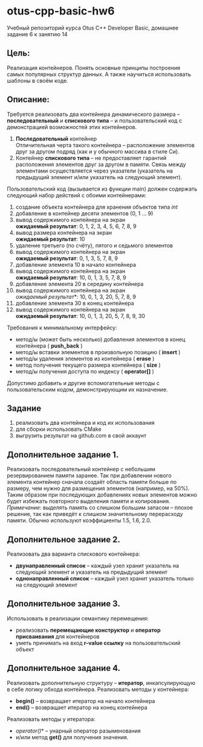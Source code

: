 # otus-cpp-basic-hw6
Учебный репозиторий курса Otus C++ Developer Basic, домашнее задание 6 к занятию 14

## Цель:

Реализация контейнеров. 
Понять основные принципы построения самых популярных структур данных. А также научиться
использовать шаблоны в своём коде.

## Описание:

Требуется реализовать два контейнера динамического размера – **последовательный** и
**спискового типа** – и пользовательский код с демонстрацией возможностей этих контейнеров.
1. **Последовательный** контейнер<br>
Отличительная черта такого контейнера – расположение элементов друг за другом подряд
(как и у обычного массива в стиле Си).
2. Контейнер **спискового типа** – не предоставляет гарантий расположения элементов друг за
другом в памяти. Связь между элементами осуществляется через указатели (указатель на
предыдущий элемент и/или указатель на следующий элемент).

Пользовательский код (вызывается из функции main) должен содержать следующий набор действий с обоими контейнерами:
1. создание объекта контейнера для хранения объектов типа *int*
2. добавление в контейнер десяти элементов (0, 1 … 9)
3. вывод содержимого контейнера на экран<br>
**ожидаемый результат**: 0, 1, 2, 3, 4, 5, 6, 7, 8, 9
4. вывод размера контейнера на экран<br>
**ожидаемый результат**: 10
5. удаление третьего (по счёту), пятого и седьмого элементов
6. вывод содержимого контейнера на экран<br>
**ожидаемый результат**: 0, 1, 3, 5, 7, 8, 9
7. добавление элемента 10 в начало контейнера
8. вывод содержимого контейнера на экран<br>
**ожидаемый результат**: 10, 0, 1, 3, 5, 7, 8, 9
9. добавление элемента 20 в середину контейнера
10. вывод содержимого контейнера на экран<br>
*ожидаемый результат**: 10, 0, 1, 3, 20, 5, 7, 8, 9
11. добавление элемента 30 в конец контейнера
12. вывод содержимого контейнера на экран<br>
**ожидаемый результат**: 10, 0, 1, 3, 20, 5, 7, 8, 9, 30

Требования к минимальному интерфейсу:
- метод/ы (может быть несколько) добавления элементов в конец контейнера ( **push_back** )
- метод/ы вставки элементов в произвольную позицию ( **insert** )
- метод/ы удаления элементов из контейнера ( **erase** )
- метод получения текущего размера контейнера ( **size** )
- метод/ы получения доступа по индексу ( **operator[]** )

Допустимо добавить и другие вспомогательные методы с пользовательским кодом, демонстрирующим их назначение.

## Задание

1. реализовать два контейнера и код их использования
2. для сборки использовать CMake
3. выгрузить результат на github.com в свой аккаунт

## Дополнительное задание 1.

Реализовать последовательный контейнер с небольшим
резервированием памяти заранее. Так при добавлении нового элемента контейнер сначала создаёт область памяти больше по размеру, чем нужно для размещения элементов (например, на 50%). Таким образом при последующих добавлениях новых элементов можно будет избежать повторного выделения памяти и копирования.<br>
*Примечание*: выделять память со слишком большим запасом – плохое решение, так как приведёт к
слишком значительному перерасходу памяти. Обычно используют коэффициенты 1.5, 1.6, 2.0.

## Дополнительное задание 2.

Реализовать два варианта спискового контейнера:
- **двунаправленный список** – каждый узел хранит указатель на следующий элемент и
указатель на предыдущий элемент
- **однонаправленный список** – каждый узел хранит указатель только на следующий элемент

## Дополнительное задание 3.

Использовать в реализации семантику перемещения:
- реализовать **перемещающие конструктор** и **оператор присваивания** для контейнеров
- уметь принимать на вход **r-value ссылку** на пользовательский объект

## Дополнительное задание 4.

Реализовать дополнительную структуру – **итератор**, инкапсулирующую в себе логику обхода контейнера. Реализовать методы у контейнера:
- **begin()** – возвращает итератор на начало контейнера
- **end()** – возвращает итератор на конец контейнера

Реализовать методы у итератора:
- **operator*()** – унарный оператор разыменования
- и/или метод **get()** для получения значения.